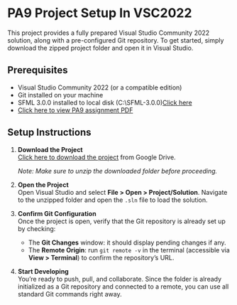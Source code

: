 # PA9 Project Setup In VSC2022

This project provides a fully prepared Visual Studio Community 2022 solution, along with a pre-configured Git repository. To get started, simply download the zipped project folder and open it in Visual Studio.

## Prerequisites
- Visual Studio Community 2022 (or a compatible edition)
- Git installed on your machine
- SFML 3.0.0 installed to local disk (C:\SFML-3.0.0)[Click here](https://www.sfml-dev.org/files/SFML-3.0.0-windows-vc17-64-bit.zip)
- [Click here to view PA9 assignment PDF](https://eecs.wsu.edu/~aofallon/cpts122/progassignments/PA9.pdf)

## Setup Instructions
1. **Download the Project**  
   [Click here to download the project](https://drive.google.com/file/d/1yRKSYezBVMyd9jjwkizQ5t_aIZQh8oxr/view?usp=share_link) from Google Drive.  
   
   *Note: Make sure to unzip the downloaded folder before proceeding.*

2. **Open the Project**  
   Open Visual Studio and select **File > Open > Project/Solution**. Navigate to the unzipped folder and open the `.sln` file to load the solution.

3. **Confirm Git Configuration**  
   Once the project is open, verify that the Git repository is already set up by checking:
   - The **Git Changes** window: it should display pending changes if any.
   - The **Remote Origin**: run `git remote -v` in the terminal (accessible via **View > Terminal**) to confirm the repository’s URL.

4. **Start Developing**  
   You’re ready to push, pull, and collaborate. Since the folder is already initialized as a Git repository and connected to a remote, you can use all standard Git commands right away.
